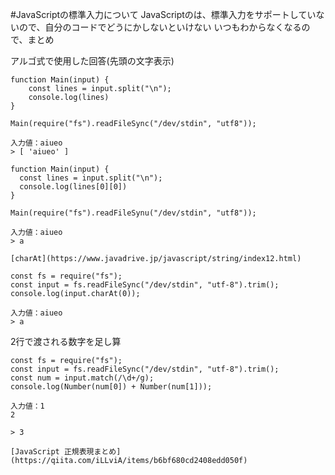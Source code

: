 #JavaScriptの標準入力について
JavaScriptのは、標準入力をサポートしていないので、自分のコードでどうにかしないといけない
いつもわからなくなるので、まとめ

アルゴ式で使用した回答(先頭の文字表示)
```
function Main(input) {
    const lines = input.split("\n");
    console.log(lines)
}

Main(require("fs").readFileSync("/dev/stdin", "utf8"));

入力値：aiueo
> [ 'aiueo' ]

function Main(input) {
  const lines = input.split("\n");
  console.log(lines[0][0])
}

Main(require("fs").readFileSynu("/dev/stdin", "utf8"));

入力値：aiueo
> a

[charAt](https://www.javadrive.jp/javascript/string/index12.html)

const fs = require("fs");
const input = fs.readFileSync("/dev/stdin", "utf-8").trim();
console.log(input.charAt(0));

入力値：aiueo
> a

```

2行で渡される数字を足し算
```
const fs = require("fs");
const input = fs.readFileSync("/dev/stdin", "utf-8").trim();
const num = input.match(/\d+/g);
console.log(Number(num[0]) + Number(num[1]));

入力値：1
2

> 3 

[JavaScript 正規表現まとめ](https://qiita.com/iLLviA/items/b6bf680cd2408edd050f)
```

